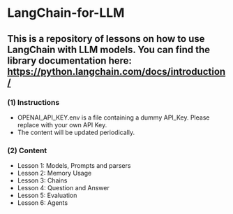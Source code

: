 # LangChain-for-LLM
## This is a repository of lessons on how to use LangChain with LLM models. You can find the library documentation here: https://python.langchain.com/docs/introduction/
### (1) Instructions
- OPENAI_API_KEY.env is a file containing a dummy API_Key.  Please replace with your own API Key.
- The content will be updated periodically.
### (2) Content
- Lesson 1: Models, Prompts and parsers
- Lesson 2: Memory Usage
- Lesson 3: Chains
- Lesson 4: Question and Answer
- Lesson 5: Evaluation
- Lesson 6: Agents
 
